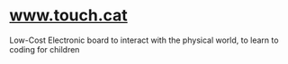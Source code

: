 # www.touch.cat
 Low-Cost Electronic board to interact with the physical world, to learn to coding for children
